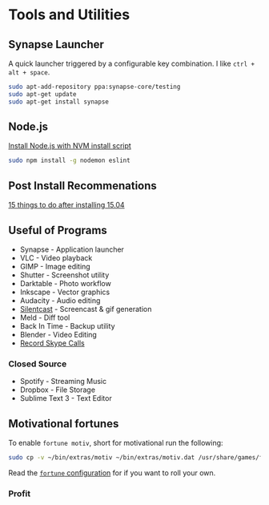 # Tools and Utilities

## Synapse Launcher
A quick launcher triggered by a configurable key combination. I like `ctrl + alt + space`.
```bash
sudo apt-add-repository ppa:synapse-core/testing
sudo apt-get update
sudo apt-get install synapse
```

## Node.js
[Install Node.js with NVM install script](https://github.com/creationix/nvm#install-script)

```bash
sudo npm install -g nodemon eslint
```

## Post Install Recommenations
[15 things to do after installing 15.04](http://www.tecmint.com/things-to-do-after-installing-ubuntu-15-04-desktop/)

## Useful of Programs
- Synapse - Application launcher
- VLC - Video playback
- GIMP - Image editing
- Shutter - Screenshot utility
- Darktable - Photo workflow
- Inkscape - Vector graphics
- Audacity - Audio editing
- [Silentcast](https://github.com/colinkeenan/silentcast/#getting-silentcast) - Screencast & gif generation 
- Meld - Diff tool
- Back In Time - Backup utility
- Blender - Video Editing
- [Record Skype Calls](http://www.webupd8.org/2014/03/automatically-record-skype-calls-linux-skype-call-recorder.html)

### Closed Source
- Spotify - Streaming Music
- Dropbox - File Storage
- Sublime Text 3 - Text Editor

## Motivational fortunes
To enable `fortune motiv`, short for motivational run the following:
```bash
sudo cp -v ~/bin/extras/motiv ~/bin/extras/motiv.dat /usr/share/games/fortunes/
```

Read the [`fortune` configuration](http://www.linuxandlife.com/2011/08/fortune-wolderful-application-to-make.html) for if you want to roll your own.

### Profit
